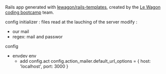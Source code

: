 Rails app generated with [lewagon/rails-templates](https://github.com/lewagon/rails-templates), created by the [Le Wagon coding bootcamp](https://www.lewagon.com) team.


config initializer : files read at the lauching of the server
modify :
 - our mail
 - regex: mail and passwor

config
 * envdev env
   - add config.act
   config.action_mailer.default_url_options = { host: 'localhost', port: 3000 }
